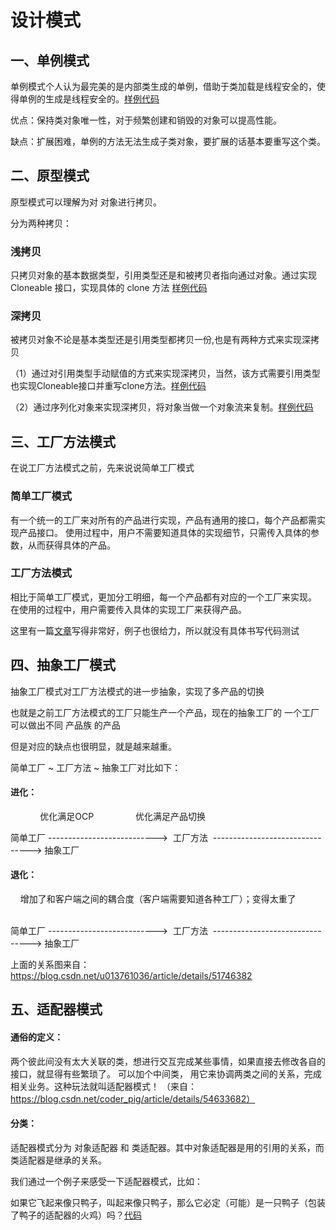 # 设计模式

## 一、单例模式
单例模式个人认为最完美的是内部类生成的单例，借助于类加载是线程安全的，使得单例的生成是线程安全的。[样例代码](https://github.com/linweijiang/DesignPatterns/blob/master/src/main/java/com/lwj/basis/designpatterns/single/SingletonInnerClass.java)

优点：保持类对象唯一性，对于频繁创建和销毁的对象可以提高性能。

缺点：扩展困难，单例的方法无法生成子类对象，要扩展的话基本要重写这个类。

## 二、原型模式
原型模式可以理解为对 对象进行拷贝。

分为两种拷贝：

### 浅拷贝

  只拷贝对象的基本数据类型，引用类型还是和被拷贝者指向通过对象。通过实现 Cloneable 接口，实现具体的 clone 方法 [样例代码](https://github.com/linweijiang/DesignPatterns/tree/master/src/main/java/com/lwj/basis/designpatterns/prototype/shallow/)

### 深拷贝

  被拷贝对象不论是基本类型还是引用类型都拷贝一份,也是有两种方式来实现深拷贝

（1）通过对引用类型手动赋值的方式来实现深拷贝，当然，该方式需要引用类型也实现Cloneable接口并重写clone方法。[样例代码](https://github.com/linweijiang/DesignPatterns/tree/master/src/main/java/com/lwj/basis/designpatterns/prototype/deep/copy/)

（2）通过序列化对象来实现深拷贝，将对象当做一个对象流来复制。[样例代码](https://github.com/linweijiang/DesignPatterns/tree/master/src/main/java/com/lwj/basis/designpatterns/prototype/deep/serializable/)

## 三、工厂方法模式

在说工厂方法模式之前，先来说说简单工厂模式

### 简单工厂模式

有一个统一的工厂来对所有的产品进行实现，产品有通用的接口，每个产品都需实现产品接口。
使用过程中，用户不需要知道具体的实现细节，只需传入具体的参数，从而获得具体的产品。

### 工厂方法模式

相比于简单工厂模式，更加分工明细，每一个产品都有对应的一个工厂来实现。
在使用的过程中，用户需要传入具体的实现工厂来获得产品。

这里有一篇[文章](https://blog.csdn.net/coder_pig/article/details/54601954)写得非常好，例子也很给力，所以就没有具体书写代码测试

## 四、抽象工厂模式

抽象工厂模式对工厂方法模式的进一步抽象，实现了多产品的切换

也就是之前工厂方法模式的工厂只能生产一个产品，现在的抽象工厂的 一个工厂可以做出不同 产品族 的产品

但是对应的缺点也很明显，就是越来越重。

简单工厂 ~ 工厂方法 ~ 抽象工厂对比如下：

#### 进化：

            优化满足OCP                                   优化满足产品切换

简单工厂 --------------------------->  工厂方法  --------------------------------> 抽象工厂



#### 退化：

    增加了和客户端之间的耦合度（客户端需要知道各种工厂）；变得太重了                                    

简单工厂 --------------------------->  工厂方法  --------------------------------> 抽象工厂

上面的关系图来自：https://blog.csdn.net/u013761036/article/details/51746382

## 五、适配器模式

#### 通俗的定义：

两个彼此间没有太大关联的类，想进行交互完成某些事情，如果直接去修改各自的接口，就显得有些繁琐了。
可以加个中间类， 用它来协调两类之间的关系，完成相关业务。这种玩法就叫适配器模式！
（来自：https://blog.csdn.net/coder_pig/article/details/54633682）

#### 分类：

适配器模式分为 对象适配器 和 类适配器。其中对象适配器是用的引用的关系，而类适配器是继承的关系。

我们通过一个例子来感受一下适配器模式，比如：

如果它飞起来像只鸭子，叫起来像只鸭子，那么它必定（可能）是一只鸭子（包装了鸭子的适配器的火鸡）吗？[代码](https://github.com/linweijiang/DesignPatterns/tree/master/src/main/java/com/lwj/basis/designpatterns/adaptor/AdaptorTest.java)